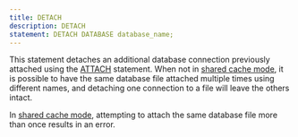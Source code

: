 ```yaml
---
title: DETACH
description: DETACH
statement: DETACH DATABASE database_name;
---
```







<!-- do-not-touch-svg-import: 'detach.svg' -->


<p>This statement detaches an additional database connection previously 
attached using the <a href="lang_attach">ATTACH</a> statement. 
When not in <a href="https://www.sqlite.org/sharedcache.html" target="_blank">shared cache mode</a>, 
it is possible to have the same database file attached multiple times using 
different names, and detaching one connection to a file will leave the 
others intact.</p>

<p>
In <a href="https://www.sqlite.org/sharedcache.html" target="_blank">shared cache mode</a>, attempting to attach the same database file more
than once results in an error.
</p>

